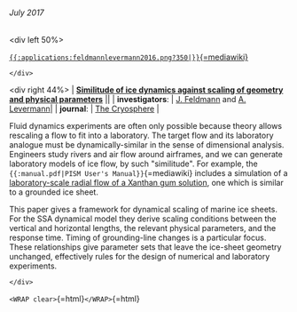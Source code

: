 ###### July 2017

\<div left 50%\>

[`{{:applications:feldmannlevermann2016.png?350|}}`{=mediawiki}](https://doi.org/10.5194/tc-10-1753-2016)

```{=html}
</div>
```
\<div right 44%\> \| **[Similitude of ice dynamics against scaling of
geometry and physical
parameters](https://doi.org/10.5194/tc-10-1753-2016)** \|\|
\| **investigators**: \| [J.
Feldmann](http://www.pik-potsdam.de/~johfeld/) and [A.
Levermann](http://www.pik-potsdam.de/~anders/)\| \|
**journal**: \| [The
Cryosphere](http://www.the-cryosphere.net/index.html) \|

Fluid dynamics experiments are often only possible because theory allows
rescaling a flow to fit into a laboratory. The target flow and its
laboratory analogue must be dynamically-similar in the sense of
dimensional analysis. Engineers study rivers and air flow around
airframes, and we can generate laboratory models of ice flow, by such
\"similitude\". For example, the
`{{:manual.pdf|PISM User's Manual}}`{=mediawiki} includes a simulation
of a [laboratory-scale radial flow of a Xanthan gum
solution](https://doi.org/10.1017/jfm.2012.545), one which is
similar to a grounded ice sheet.

This paper gives a framework for dynamical scaling of marine ice sheets.
For the SSA dynamical model they derive scaling conditions between the
vertical and horizontal lengths, the relevant physical parameters, and
the response time. Timing of grounding-line changes is a particular
focus. These relationships give parameter sets that leave the ice-sheet
geometry unchanged, effectively rules for the design of numerical and
laboratory experiments.

```{=html}
</div>
```
`<WRAP clear>`{=html}`</WRAP>`{=html}
